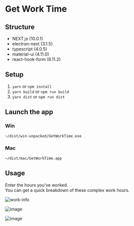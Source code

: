 # Get Work Time

## Structure

- NEXT.js (10.0.1)
- electron-next (3.1.5)
- typescript (4.0.5)
- material-ui (4.11.0)
- react-hook-form (6.11.2)

## Setup

1. `yarn` or `npm install`
2. `yarn build` or `npm run build`
3. `yarn dist` or `npm run dist`

## Launch the app

### Win

`~/dist/win-unpacked/GetWorkTime.exe`

### Mac

`~/dist/mac/GetWorkTime.app`

## Usage

Enter the hours you've worked.  
You can get a quick breakdown of these complex work hours.

![work-info](https://user-images.githubusercontent.com/53547520/99178691-11415900-2759-11eb-97d7-71e8e408b55e.png)

![image](https://user-images.githubusercontent.com/53547520/99466479-d40ae000-297f-11eb-9a45-2620a640ec21.png)

![image](https://user-images.githubusercontent.com/53547520/99466530-e9800a00-297f-11eb-9bc2-66b1661e1d80.png)
